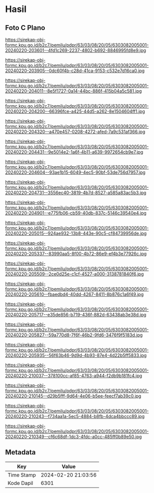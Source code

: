 # Hasil

## Foto C Plano

https://sirekap-obj-formc.kpu.go.id/b2c7/pemilu/pdpr/63/03/08/20/05/6303082005001-20240220-203601--4fd1c269-2237-4802-b692-8846995fd8e9.jpg

https://sirekap-obj-formc.kpu.go.id/b2c7/pemilu/pdpr/63/03/08/20/05/6303082005001-20240220-203905--0dc60f4b-c28d-41ca-9153-c532e7d16ca0.jpg

https://sirekap-obj-formc.kpu.go.id/b2c7/pemilu/pdpr/63/03/08/20/05/6303082005001-20240220-204011--8e5f1727-0a14-44bc-886f-415b04a5c581.jpg

https://sirekap-obj-formc.kpu.go.id/b2c7/pemilu/pdpr/63/03/08/20/05/6303082005001-20240220-204200--66396fce-a425-44d5-a262-8e1504604ff1.jpg

https://sirekap-obj-formc.kpu.go.id/b2c7/pemilu/pdpr/63/03/08/20/05/6303082005001-20240220-204320--a470e457-0208-4272-afed-7a9c531af366.jpg

https://sirekap-obj-formc.kpu.go.id/b2c7/pemilu/pdpr/63/03/08/20/05/6303082005001-20240220-204431--9e5014e2-1a6f-4b11-a639-9972654cb9e7.jpg

https://sirekap-obj-formc.kpu.go.id/b2c7/pemilu/pdpr/63/03/08/20/05/6303082005001-20240220-204604--93ae1b15-6049-4ec5-90bf-53de756d7957.jpg

https://sirekap-obj-formc.kpu.go.id/b2c7/pemilu/pdpr/63/03/08/20/05/6303082005001-20240220-204731--3556ec40-3819-4b7d-8527-a585a83ac5b3.jpg

https://sirekap-obj-formc.kpu.go.id/b2c7/pemilu/pdpr/63/03/08/20/05/6303082005001-20240220-204901--e775fb06-cb59-40db-837c-5146c39540e4.jpg

https://sirekap-obj-formc.kpu.go.id/b2c7/pemilu/pdpr/63/03/08/20/05/6303082005001-20240220-205015--924ae932-13b8-443e-90c5-cf84739956de.jpg

https://sirekap-obj-formc.kpu.go.id/b2c7/pemilu/pdpr/63/03/08/20/05/6303082005001-20240220-205337--83990aa5-8f00-4b72-86e9-ef4b3e77926c.jpg

https://sirekap-obj-formc.kpu.go.id/b2c7/pemilu/pdpr/63/03/08/20/05/6303082005001-20240220-205509--2ce0d25e-c1cf-4527-a000-3138781840f6.jpg

https://sirekap-obj-formc.kpu.go.id/b2c7/pemilu/pdpr/63/03/08/20/05/6303082005001-20240220-205610--fbaedbd4-40dd-4267-8411-8b876c1a6f49.jpg

https://sirekap-obj-formc.kpu.go.id/b2c7/pemilu/pdpr/63/03/08/20/05/6303082005001-20240220-205717--e35de856-b719-436f-882d-63438ab3e38d.jpg

https://sirekap-obj-formc.kpu.go.id/b2c7/pemilu/pdpr/63/03/08/20/05/6303082005001-20240220-205827--59a770d8-7f6f-46b2-9fd6-3476f9f5183d.jpg

https://sirekap-obj-formc.kpu.go.id/b2c7/pemilu/pdpr/63/03/08/20/05/6303082005001-20240220-205935--56f63b46-9d9d-4b93-87e4-4d22b5ff5833.jpg

https://sirekap-obj-formc.kpu.go.id/b2c7/pemilu/pdpr/63/03/08/20/05/6303082005001-20240220-210037--378100cc-af85-4763-a944-f2db9b181fc4.jpg

https://sirekap-obj-formc.kpu.go.id/b2c7/pemilu/pdpr/63/03/08/20/05/6303082005001-20240220-210145--d29b5fff-9d64-4e06-b5ee-feecf7ab39c0.jpg

https://sirekap-obj-formc.kpu.go.id/b2c7/pemilu/pdpr/63/03/08/20/05/6303082005001-20240220-210243--f734aa1a-5ec5-4884-b8fb-4dca4bbccc89.jpg

https://sirekap-obj-formc.kpu.go.id/b2c7/pemilu/pdpr/63/03/08/20/05/6303082005001-20240220-210349--cf6c68df-1dc3-4fdc-a0cc-485ff0b89e50.jpg


## Metadata

| Key        | Value               |
| ---------- | ------------------- |
| Time Stamp | 2024-02-20 21:03:56 |
| Kode Dapil | 6301                |



